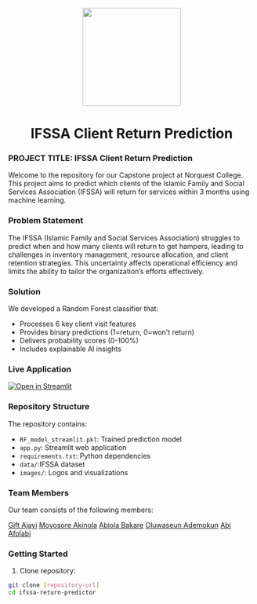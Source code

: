 <p align="center" draggable="false"><img src="https://encrypted-tbn0.gstatic.com/images?q=tbn:ANd9GcR8HNB-ex4xb4H3-PXRcywP5zKC_3U8VzQTPA&usqp=CAU" 
     width="200px"
     height="auto"/>
</p>

# <h1 align="center" id="heading">IFSSA Client Return Prediction</h1>

### PROJECT TITLE: IFSSA Client Return Prediction

Welcome to the repository for our Capstone project at Norquest College. This project aims to predict which clients of the Islamic Family and Social Services Association (IFSSA) will return for services within 3 months using machine learning.

### Problem Statement

The IFSSA (Islamic Family and Social Services Association) struggles to predict when and how many clients will return to get hampers, leading to challenges in inventory management, resource allocation, and client retention strategies. This uncertainty affects operational efficiency and limits the ability to tailor the organization’s efforts effectively.

### Solution

We developed a Random Forest classifier that:
- Processes 6 key client visit features
- Provides binary predictions (1=return, 0=won't return)
- Delivers probability scores (0-100%)
- Includes explainable AI insights

### Live Application

[![Open in Streamlit](https://static.streamlit.io/badges/streamlit_badge_black_white.svg)](https://clientreturnclassifier.streamlit.app/)

### Repository Structure

The repository contains:
- `RF_model_streamlit.pkl`: Trained prediction model
- `app.py`: Streamlit web application
- `requirements.txt`: Python dependencies
- `data/`:IFSSA dataset
- `images/`: Logos and visualizations

### Team Members
Our team consists of the following members:

[Gift Ajayi](https://www.linkedin.com/in/gift-ajayi-036329ba/)
[Moyosore Akinola](https://www.linkedin.com/in/marianmgbaja/)
[Abiola Bakare](https://www.linkedin.com/in/marianmgbaja/)
[Oluwaseun Ademokun](https://www.linkedin.com/in/marianmgbaja/)
[Abi Afolabi](https://www.linkedin.com/in/marianmgbaja/)

### Getting Started

1. Clone repository:
```bash
git clone [repository-url]
cd ifssa-return-predictor

